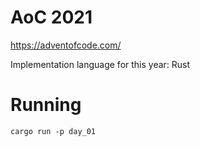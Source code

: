 # AoC 2021

https://adventofcode.com/

Implementation language for this year: Rust

# Running

```shell
cargo run -p day_01
```
